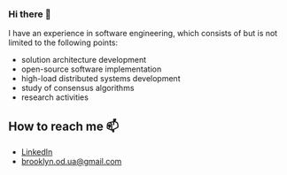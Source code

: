 ### Hi there 👋

I have an experience in software engineering, which consists of but is not limited to the following points:
- solution architecture development
- open-source software implementation
- high-load distributed systems development
- study of consensus algorithms
- research activities

## How to reach me 📫  
- [LinkedIn](https://www.linkedin.com/in/konstantin-1823/)
- [brooklyn.od.ua@gmail.com](brooklyn.od.ua@gmail.com)

<!--
**Richardowsky/Richardowsky** is a ✨ _special_ ✨ repository because its `README.md` (this file) appears on your GitHub profile.

Here are some ideas to get you started:

- 🔭 I’m currently working on ...
- 🌱 I’m currently learning ...
- 👯 I’m looking to collaborate on ...
- 🤔 I’m looking for help with ...
- 💬 Ask me about ...
- 📫 How to reach me: ...
- 😄 Pronouns: ...
- ⚡ Fun fact: ...
-->
